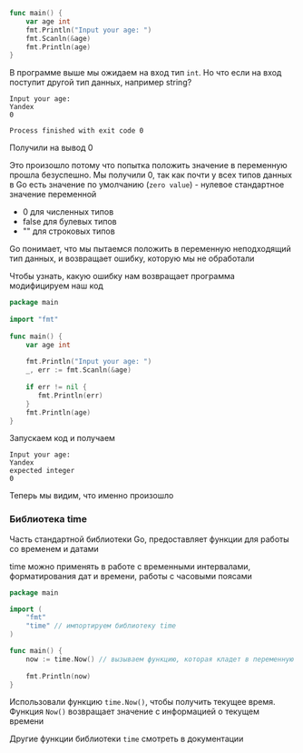 ```go
func main() {
	var age int
	fmt.Println("Input your age: ")
	fmt.Scanln(&age)
	fmt.Println(age)
}
```

В программе выше мы ожидаем на вход тип `int`. Но что если на вход поступит другой тип данных, например string?

```
Input your age: 
Yandex
0

Process finished with exit code 0
```
Получили на вывод 0

Это произошло потому что попытка положить значение в переменную прошла безуспешно. Мы получили 0, так как почти у всех типов данных в Go есть значение по умолчанию (`zero value`) - нулевое стандартное значение переменной

- 0 для численных типов
- false для булевых типов
- "" для строковых типов

Go понимает, что мы пытаемся положить в переменную неподходящий тип данных, и возвращает ошибку, которую мы не обработали

Чтобы узнать, какую ошибку нам возвращает программа модифицируем наш код

```go
package main  
  
import "fmt"  
  
func main() {  
    var age int  
  
    fmt.Println("Input your age: ")  
    _, err := fmt.Scanln(&age)  
  
    if err != nil {  
       fmt.Println(err)  
    }  
    fmt.Println(age)  
}
```

Запускаем код и получаем
```
Input your age: 
Yandex
expected integer
0
```
Теперь мы видим, что именно произошло

### Библиотека time
Часть стандартной библиотеки Go, предоставляет функции для работы со временем и датами

time можно применять в работе с временными интервалами, форматирования дат и времени, работы с часовыми поясами

```go
package main

import (
	"fmt"
	"time" // импортируем библиотеку time
)

func main() {
	now := time.Now() // вызываем функцию, которая кладет в переменную текущее время
	
	fmt.Println(now)
}
```

Использовали функцию `time.Now()`, чтобы получить текущее время. Функция `Now()` возвращает значение с информацией о текущем времени

Другие функции библиотеки `time` смотреть в документации
